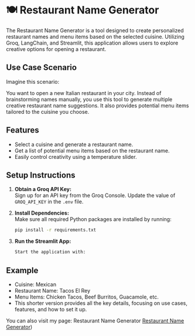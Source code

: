 # 🍽️ Restaurant Name Generator

The Restaurant Name Generator is a tool designed to create personalized restaurant names and menu items based on the selected cuisine. Utilizing Groq, LangChain, and Streamlit, this application allows users to explore creative options for opening a restaurant.

## Use Case Scenario

Imagine this scenario:

You want to open a new Italian restaurant in your city. Instead of brainstorming names manually, you use this tool to generate multiple creative restaurant name suggestions. It also provides potential menu items tailored to the cuisine you choose.

## Features

- Select a cuisine and generate a restaurant name.
- Get a list of potential menu items based on the restaurant name.
- Easily control creativity using a temperature slider.

## Setup Instructions

1. **Obtain a Groq API Key:**  
   Sign up for an API key from the Groq Console. Update the value of `GROQ_API_KEY` in the `.env` file.

2. **Install Dependencies:**  
   Make sure all required Python packages are installed by running:
   ```bash
   pip install -r requirements.txt
3. **Run the Streamlit App:**
    ```bash
    Start the application with:

## Example
* Cuisine: Mexican
* Restaurant Name: Tacos El Rey
* Menu Items: Chicken Tacos, Beef Burritos, Guacamole, etc.
* This shorter version provides all the key details, focusing on use cases, features, and how to set it up.

You can also visit my page: Restaurant Name Generator  [Restaurant Name Generator](https://restuarant-name-menu-generator.streamlit.app/))
